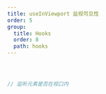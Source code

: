 ```yaml
---
title: useInViewport 监视可见性
order: 5
group:
  title: Hooks
  order: 8
  path: hooks
---
```



```jsx



// 监听元素是否在视口内



```
